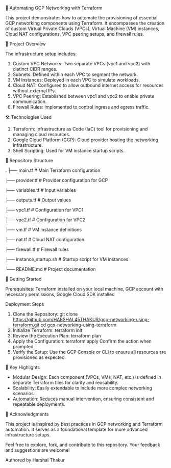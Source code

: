 🚀 Automating GCP Networking with Terraform

This project demonstrates how to automate the provisioning of essential GCP networking components using Terraform. It encompasses the creation of custom Virtual Private Clouds (VPCs), Virtual Machine (VM) instances, Cloud NAT configurations, VPC peering setups, and firewall rules.​

🧩 Project Overview

The infrastructure setup includes:​
1. Custom VPC Networks: Two separate VPCs (vpc1 and vpc2) with distinct CIDR ranges.
2. Subnets: Defined within each VPC to segment the network.
3. VM Instances: Deployed in each VPC to simulate workloads.
4. Cloud NAT: Configured to allow outbound internet access for resources without external IPs.
5. VPC Peering: Established between vpc1 and vpc2 to enable private communication.
6. Firewall Rules: Implemented to control ingress and egress traffic.​

🛠️ Technologies Used
1. Terraform: Infrastructure as Code (IaC) tool for provisioning and managing cloud resources.
2. Google Cloud Platform (GCP): Cloud provider hosting the networking infrastructure.
3. Shell Scripting: Used for VM instance startup scripts.​

📁 Repository Structure

.
├── main.tf                # Main Terraform configuration

├── provider.tf            # Provider configuration for GCP

├── variables.tf           # Input variables

├── outputs.tf             # Output values

├── vpc1.tf                # Configuration for VPC1

├── vpc2.tf                # Configuration for VPC2

├── vm.tf                  # VM instance definitions

├── nat.tf                 # Cloud NAT configuration

├── firewall.tf            # Firewall rules

├── instance_startup.sh    # Startup script for VM instances

└── README.md              # Project documentation

🚀 Getting Started

Prerequisites: Terraform installed on your local machine, GCP account with necessary permissions, Google Cloud SDK installed​

Deployment Steps
1. Clone the Repository: git clone https://github.com/HARSHAL45THAKUR/gcp-networking-using-terraform.git
cd gcp-networking-using-terraform
2. Initialize Terraform: terraform init
3. Review the Execution Plan: terraform plan
4. Apply the Configuration: terraform apply
Confirm the action when prompted.
5. Verify the Setup: Use the GCP Console or CLI to ensure all resources are provisioned as expected.

📌 Key Highlights
* Modular Design: Each component (VPCs, VMs, NAT, etc.) is defined in separate Terraform files for clarity and reusability.
* Scalability: Easily extendable to include more complex networking scenarios.
* Automation: Reduces manual intervention, ensuring consistent and repeatable deployments.​

🤝 Acknowledgments

This project is inspired by best practices in GCP networking and Terraform automation. It serves as a foundational template for more advanced infrastructure setups.​

Feel free to explore, fork, and contribute to this repository. Your feedback and suggestions are welcome!​

Authored by Harshal Thakur
